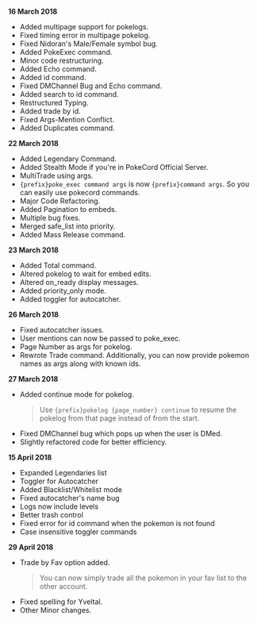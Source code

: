 **16 March 2018**

* Added multipage support for pokelogs.
* Fixed timing error in multipage pokelog.
* Fixed Nidoran's Male/Female symbol bug.
* Added PokeExec command.
* Minor code restructuring.
* Added Echo command.
* Added id command.
* Fixed DMChannel Bug and Echo command.
* Added search to id command.
* Restructured Typing.
* Added trade by id.
* Fixed Args-Mention Conflict.
* Added Duplicates command.

**‎22 ‎March ‎2018**

* Added Legendary Command.
* Added Stealth Mode if you're in PokeCord Official Server.
* MultiTrade using args.
* `{prefix}poke_exec command args` is now `{prefix}command args`.
  So you can easily use pokecord commands.
* Major Code Refactoring.
* Added Pagination to embeds.
* Multiple bug fixes.
* Merged safe_list into priority.
* Added Mass Release command.

**23 March 2018**

* Added Total command.
* Altered pokelog to wait for embed edits.
* Altered on_ready display messages.
* Added priority_only mode.
* Added toggler for autocatcher.

**26 March 2018**

* Fixed autocatcher issues.
* User mentions can now be passed to poke_exec.
* Page Number as args for pokelog.
* Rewrote Trade command. Additionally, you can now provide pokemon names as args along with known ids.

**27 March 2018**

* Added continue mode for pokelog.
  >Use `{prefix}pokelog {page_number} continue` to resume the pokelog from that page instead of from the start.
* Fixed DMChannel bug which pops up when the user is DMed.
* Slightly refactored code for better efficiency.

**15 April 2018**

* Expanded Legendaries list
* Toggler for Autocatcher
* Added Blacklist/Whitelist mode
* Fixed autocatcher's name bug
* Logs now include levels
* Better trash control
* Fixed error for id command when the pokemon is not found
* Case insensitive toggler commands

**29 April 2018**

* Trade by Fav option added.
  >You can now simply trade all the pokemon in your fav list to the other account.
* Fixed spelling for Yveltal.
* Other Minor changes.